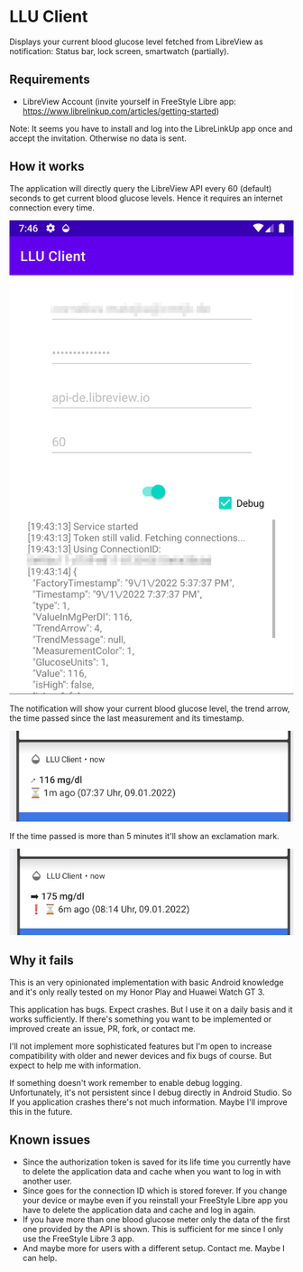 # LLU Client

Displays your current blood glucose level fetched from LibreView as notification: Status bar, lock screen, smartwatch (partially).

## Requirements
- LibreView Account (invite yourself in FreeStyle Libre app: https://www.librelinkup.com/articles/getting-started)

Note: It seems you have to install and log into the LibreLinkUp app once and accept the invitation. Otherwise no data is sent.

## How it works
The application will directly query the LibreView API every 60 (default) seconds to get current blood glucose levels. Hence it requires an internet connection every time.

![](img/app_view_android9.png)

The notification will show your current blood glucose level, the trend arrow, the time passed since the last measurement and its timestamp.

![](img/notification_android9.png)

If the time passed is more than 5 minutes it'll show an exclamation mark.

![](img/notification_outdated_android9.png)

## Why it fails
This is an very opinionated implementation with basic Android knowledge and it's only really tested on my Honor Play and Huawei Watch GT 3.

This application has bugs. Expect crashes. But I use it on a daily basis and it works sufficiently. If there's something you want to be implemented or improved create an issue, PR, fork, or contact me.

I'll not implement more sophisticated features but I'm open to increase compatibility with older and newer devices and fix bugs of course. But expect to help me with information.

If something doesn't work remember to enable debug logging. Unfortunately, it's not persistent since I debug directly in Android Studio. So If you application crashes there's not much information. Maybe I'll improve this in the future.


## Known issues
- Since the authorization token is saved for its life time you currently have to delete the application data and cache when you want to log in with another user.
- Since goes for the connection ID which is stored forever. If you change your device or maybe even if you reinstall your FreeStyle Libre app you have to delete the application data and cache and log in again.
- If you have more than one blood glucose meter only the data of the first one provided by the API is shown. This is sufficient for me since I only use the FreeStyle Libre 3 app.
- And maybe more for users with a different setup. Contact me. Maybe I can help.